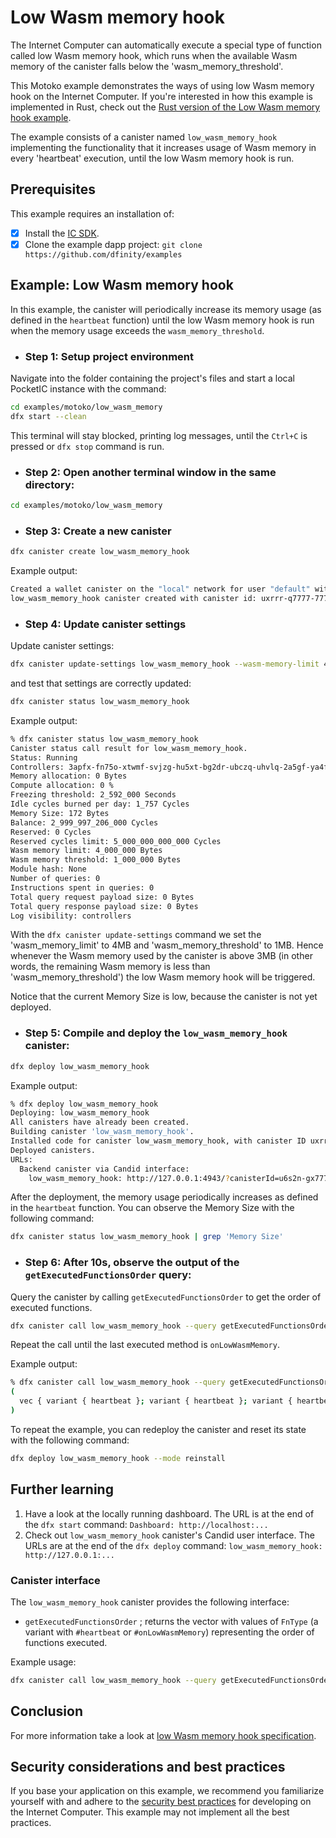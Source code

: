 # Low Wasm memory hook

The Internet Computer can automatically execute a special type of function called low Wasm memory hook, which runs when the available Wasm memory of the canister falls below the 'wasm_memory_threshold'.

This Motoko example demonstrates the ways of using low Wasm memory hook on the Internet Computer. If you're interested in how this example is implemented in Rust, check out the [Rust version of the Low Wasm memory hook example](../../rust/low_wasm_memory).

The example consists of a canister named `low_wasm_memory_hook` implementing the functionality that it increases usage of Wasm memory in every 'heartbeat' execution, until the low Wasm memory hook is run.

## Prerequisites
This example requires an installation of:

- [x] Install the [IC SDK](https://internetcomputer.org/docs/current/developer-docs/getting-started/install).
- [x] Clone the example dapp project: `git clone https://github.com/dfinity/examples`

## Example: Low Wasm memory hook

In this example, the canister will periodically increase its memory usage (as defined in the `heartbeat` function) until the low Wasm memory hook is run
when the memory usage exceeds the `wasm_memory_threshold`.

- ### Step 1: Setup project environment

Navigate into the folder containing the project's files and start a local PocketIC instance with the command:

```sh
cd examples/motoko/low_wasm_memory
dfx start --clean
```

This terminal will stay blocked, printing log messages, until the `Ctrl+C` is pressed or `dfx stop` command is run.

- ### Step 2: Open another terminal window in the same directory:

```sh
cd examples/motoko/low_wasm_memory
```

- ### Step 3: Create a new canister

```sh
dfx canister create low_wasm_memory_hook
```

Example output:

```sh
Created a wallet canister on the "local" network for user "default" with ID "uqqxf-5h777-77774-qaaaa-cai"
low_wasm_memory_hook canister created with canister id: uxrrr-q7777-77774-qaaaq-cai
```

- ### Step 4: Update canister settings

Update canister settings:

```sh
dfx canister update-settings low_wasm_memory_hook --wasm-memory-limit 4000000 --wasm-memory-threshold 1000000
```

and test that settings are correctly updated:

```sh
dfx canister status low_wasm_memory_hook
```

Example output:

```sh
% dfx canister status low_wasm_memory_hook
Canister status call result for low_wasm_memory_hook.
Status: Running
Controllers: 3apfx-fn75o-xtwmf-svjzg-hu5xt-bg2dr-ubczq-uhvlq-2a5gf-ya4fn-dqe uqqxf-5h777-77774-qaaaa-cai
Memory allocation: 0 Bytes
Compute allocation: 0 %
Freezing threshold: 2_592_000 Seconds
Idle cycles burned per day: 1_757 Cycles
Memory Size: 172 Bytes
Balance: 2_999_997_206_000 Cycles
Reserved: 0 Cycles
Reserved cycles limit: 5_000_000_000_000 Cycles
Wasm memory limit: 4_000_000 Bytes
Wasm memory threshold: 1_000_000 Bytes
Module hash: None
Number of queries: 0
Instructions spent in queries: 0
Total query request payload size: 0 Bytes
Total query response payload size: 0 Bytes
Log visibility: controllers
```

With the `dfx canister update-settings` command we set the 'wasm_memory_limit' to 4MB and 'wasm_memory_threshold' to 1MB.
Hence whenever the Wasm memory used by the canister is above 3MB (in other words, the remaining Wasm memory is less than 'wasm_memory_threshold') the low Wasm memory hook will be triggered.

Notice that the current Memory Size is low, because the canister is not yet deployed.

- ### Step 5: Compile and deploy the `low_wasm_memory_hook` canister:

```sh
dfx deploy low_wasm_memory_hook
```

Example output:

```sh
% dfx deploy low_wasm_memory_hook
Deploying: low_wasm_memory_hook
All canisters have already been created.
Building canister 'low_wasm_memory_hook'.
Installed code for canister low_wasm_memory_hook, with canister ID uxrrr-q7777-77774-qaaaq-cai
Deployed canisters.
URLs:
  Backend canister via Candid interface:
    low_wasm_memory_hook: http://127.0.0.1:4943/?canisterId=u6s2n-gx777-77774-qaaba-cai&id=uxrrr-q7777-77774-qaaaq-cai
```

After the deployment, the memory usage periodically increases as defined in the `heartbeat` function.
You can observe the Memory Size with the following command:

```sh
dfx canister status low_wasm_memory_hook | grep 'Memory Size'
```

- ### Step 6: After 10s, observe the output of the `getExecutedFunctionsOrder` query:

Query the canister by calling `getExecutedFunctionsOrder` to get the order of executed functions.

```sh
dfx canister call low_wasm_memory_hook --query getExecutedFunctionsOrder
```

Repeat the call until the last executed method is `onLowWasmMemory`.

Example output:

```sh
% dfx canister call low_wasm_memory_hook --query getExecutedFunctionsOrder
(
  vec { variant { heartbeat }; variant { heartbeat }; variant { heartbeat }; variant { heartbeat }; variant { heartbeat }; variant { heartbeat }; variant { heartbeat }; variant { heartbeat }; variant { heartbeat }; variant { heartbeat }; variant { heartbeat }; variant { heartbeat }; variant { heartbeat }; variant { heartbeat }; variant { heartbeat }; variant { heartbeat }; variant { heartbeat }; variant { heartbeat }; variant { heartbeat }; variant { heartbeat }; variant { heartbeat }; variant { onLowWasmMemory };},
)
```

To repeat the example, you can redeploy the canister and reset its state with the following command:

```sh
dfx deploy low_wasm_memory_hook --mode reinstall
```

## Further learning
1. Have a look at the locally running dashboard. The URL is at the end of the `dfx start` command: `Dashboard: http://localhost:...`
2. Check out `low_wasm_memory_hook` canister's Candid user interface. The URLs are at the end of the `dfx deploy` command: `low_wasm_memory_hook: http://127.0.0.1:...`

### Canister interface

The `low_wasm_memory_hook` canister provides the following interface:
* `getExecutedFunctionsOrder` ; returns the vector with values of `FnType` (a variant with `#heartbeat` or `#onLowWasmMemory`) representing the order of functions executed.

Example usage:
```sh
dfx canister call low_wasm_memory_hook --query getExecutedFunctionsOrder
```

## Conclusion
For more information take a look at [low Wasm memory hook specification](https://internetcomputer.org/docs/references/ic-interface-spec#on-low-wasm-memory).

## Security considerations and best practices
If you base your application on this example, we recommend you familiarize yourself with and adhere to the [security best practices](https://internetcomputer.org/docs/current/references/security/) for developing on the Internet Computer. This example may not implement all the best practices.